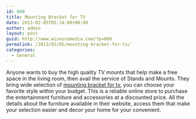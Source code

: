 ```yaml
---
id: 660
title: Mounting Bracket for TV
date: 2013-02-05T05:14:00+00:00
author: admin
layout: post
guid: http://www.wiseusemedia.com/?p=660
permalink: /2013/02/05/mounting-bracket-for-tv/
categories:
  - General
---
```

Anyone wants to buy the high quality TV mounts that help make a free space in the living room, then avail the service of Stands and Mounts. They bring wide selection of [mounting bracket for tv](http://www.standsandmounts.com/tvmounts.aspx), you can choose your favorite style within your budget. This is a reliable online store to purchase the entertainment furniture and accessories at a discounted price. All the details about the furniture available in their website, access them that make your selection easier and decor your home for your convenient.